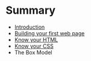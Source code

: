 # Summary

* [Introduction](README.md)
* [Building your first web page](building_your_first_web_page.md)
* [Know your HTML](know_your_html.md)
* [Know your CSS](know_your_css.md)
* The Box Model


